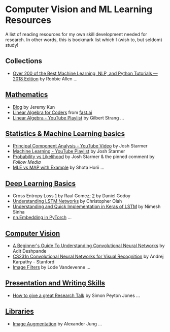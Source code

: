 # Computer Vision and ML Learning Resources
A list of reading resources for my own skill development needed for research. In other words, this is bookmark list which I (wish to, but seldom) study!

## Collections
* [Over 200 of the Best Machine Learning, NLP, and Python Tutorials — 2018 Edition](bit.ly/36skFE7) by Robbie Allen
...

## [Mathematics](Mathematics.md)
* [Blog](https://jeremykun.com)  by Jeremy Kun
* [Linear Algebra for Coders](https://github.com/fastai/numerical-linear-algebra/blob/master/README.md) from [fast.ai](fast.ai)
* [Linear Algebra - YouTube Playlist](https://www.youtube.com/watch?v=ZK3O402wf1c&list=PL49CF3715CB9EF31D) by Gilbert Strang
...

## [Statistics & Machine Learning basics](StatsML.md)
* [Principal Component Analysis - YouTube Video](https://www.youtube.com/watch?v=FgakZw6K1QQ) by Josh Starmer
* [Machine Learning - YouTube Playlist](https://www.youtube.com/playlist?list=PLblh5JKOoLUICTaGLRoHQDuF_7q2GfuJF) by Josh Starmer
* [Probability vs Likelihood](https://www.youtube.com/watch?v=pYxNSUDSFH4) by Josh Starmer & the pinned comment by *Follow Media*
* [MLE vs MAP with Example](https://towardsdatascience.com/a-gentle-introduction-to-maximum-likelihood-estimation-and-maximum-a-posteriori-estimation-d7c318f9d22d) by Shota Horii
...

## [Deep Learning Basics](DeepLearning.md)
* Cross Entropy Loss [1](https://gombru.github.io/2018/05/23/cross_entropy_loss/) by Raul Gomez; [2](https://towardsdatascience.com/understanding-binary-cross-entropy-log-loss-a-visual-explanation-a3ac6025181a) by Daniel Godoy
* [Understanding LSTM Networks](https://colah.github.io/posts/2015-08-Understanding-LSTMs/) by Christopher Olah
* [Understanding and Quick Implementation in Keras of LSTM](https://towardsdatascience.com/understanding-lstm-and-its-quick-implementation-in-keras-for-sentiment-analysis-af410fd85b47) by Nimesh Sinha
* [nn.Embedding in PyTorch](https://stackoverflow.com/a/58721217/1106468) 
...

## [Computer Vision](ComputerVision.md)
* [A Beginner's Guide To Understanding Convolutional Neural Networks](https://adeshpande3.github.io/adeshpande3.github.io/A-Beginner's-Guide-To-Understanding-Convolutional-Neural-Networks/) by Adit Deshpande
* [CS231n Convolutional Neural Networks for Visual Recognition](http://cs231n.github.io/convolutional-networks/) by Andrej Karpathy - Stanford
* [Image Filters](https://lodev.org/cgtutor/filtering.html) by Lode Vandevenne
...

## [Presentation and Writing Skills](Writing.md)
* [How to give a great Research Talk](https://www.youtube.com/watch?v=sT_-owjKIbA) by Simon Peyton Jones
...

## [Libraries](https://github.com/sanjaysaha1311/Lerning-Resources/blob/master/Libraries.md)
* [Image Augmentation](https://github.com/aleju/imgaug/) by Alexander Jung
...
